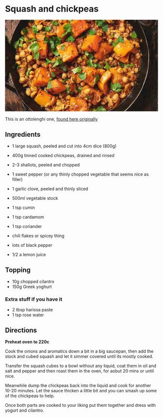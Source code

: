 # Squash and chickpeas

![Squash](../images/squash-and-chickpeas.webp)

This is an ottolenghi one, [found here originally](https://www.theguardian.com/lifeandstyle/2016/nov/12/squash-pumpkin-recipes-yotam-ottolenghi-gnocchi-braised-mash-butternut-coquina-queen)

## Ingredients
- 1 large squash, peeled and cut into 4cm dice (800g)
- 400g tinned cooked chickpeas, drained and rinsed
- 2-3 shallots, peeled and chopped
- 1 sweet pepper (or any thinly chopped vegetable that seems nice as filler)
- 1 garlic clove, peeled and thinly sliced


- 500ml vegetable stock
- 1 tsp cumin
- 1 tsp cardamom
- 1 tsp coriander
- chili flakes or spicey thing
- lots of black pepper
- 1/2 a lemon juice

## Topping
- 10g chopped cilantro
- 150g Greek yoghurt

### Extra stuff if you have it
- 2 tbsp harissa paste
- 1 tsp rose water

## Directions

**Preheat oven to 220c**

Cook the onions and aromatics down a bit in a big saucepan, then add the stock and cubed squash and let it simmer covered until its mostly cooked.

Transfer the squash cubes to a bowl without any liquid, coat them in oil and salt and pepper and then roast them in the oven, for aobut 20 mins or until nice.

Meanwhile dump the chickpeas back into the liquid and cook for another 10-20 minutes. Let the sauce thicken a little bit and you can smash up some of the chickpeas to help.

Once both parts are cooked to your liking put them together and dress with yogurt and cilantro.

